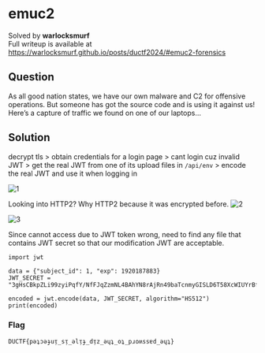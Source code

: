 # emuc2
Solved by **warlocksmurf**\
Full writeup is available at https://warlocksmurf.github.io/posts/ductf2024/#emuc2-forensics

## Question
As all good nation states, we have our own malware and C2 for offensive operations. But someone has got the source code and is using it against us! Here’s a capture of traffic we found on one of our laptops…

## Solution
decrypt tls > obtain credentials for a login page > cant login cuz invalid JWT > get the real JWT from one of its upload files in `/api/env` > encode the real JWT and use it when logging in

![1](https://i.ibb.co/NpKJTLM/Screenshot-2024-07-07-232625.png)

Looking into HTTP2? Why HTTP2 because it was encrypted before.
![2](https://i.ibb.co/h1NYrpt/Screenshot-2024-07-07-232756.png)

![3](https://i.ibb.co/NskNJvv/Screenshot-2024-07-07-233316.png)

Since cannot access due to JWT token wrong, need to find any file that contains JWT secret so that our modification JWT are acceptable. 
```
import jwt

data = {"subject_id": 1, "exp": 1920187883}
JWT_SECRET = "3gHsCBkpZLi99zyiPqfY/NfFJqZzmNL4BAhYN8rAjRn49baTcnmyGISLD6T58XcWIUYrBfltI2iq2N6OHQSrfqBRFxFta61PvmnfRyn8Ep8T55lvLT8Es62kN3x35Bcb0OZmOGmM/zKf2qadcBq3Nbq1MiIVKJMz4w3JOk4orwFPtSNpNh8uaSQQUNMKTT6cvD9bvRvFNeeHYSPhDFwayPIRr5TJ+BpIRTUTfc1C3WCKoOuXCz2t+ISZo5yYwZ6U5w7NKFTTuDqMP/dXevkVykuntdej55XE3fsCP+UVFUT2JrY+Z9Q1aKTgavQR5smYVn93RlpbFwCoSStoANnoi"

encoded = jwt.encode(data, JWT_SECRET, algorithm="HS512")
print(encoded)
```

### Flag
`DUCTF{pǝʇɔǝɟuᴉ_sᴉ_ǝlᴉɟ_dᴉz_ǝɥʇ_oʇ_pɹoʍssɐd_ǝɥʇ}`

